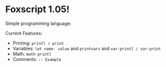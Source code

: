 # Foxscript 1.05!
Simple programming language:

Current Features:
- Printing: `printl / print`
- Variables: `let name: value` and `printvars` and `var-printl / var-print`
- Math: `math-printl`
- Comments: `:: Example`